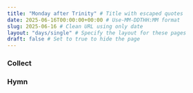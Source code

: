 ```yaml
---
title: "Monday after Trinity" # Title with escaped quotes
date: 2025-06-16T00:00:00+00:00 # Use-MM-DDTHH:MM format
slug: 2025-06-16 # Clean URL using only date
layout: "days/single" # Specify the layout for these pages
draft: false # Set to true to hide the page
---
```


### Collect


### Hymn